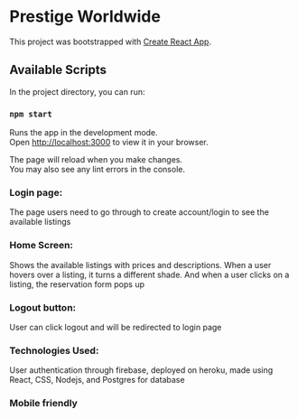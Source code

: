 # Prestige Worldwide

This project was bootstrapped with [Create React App](https://github.com/facebook/create-react-app).

## Available Scripts

In the project directory, you can run:

### `npm start`

Runs the app in the development mode.\
Open [http://localhost:3000](http://localhost:3000) to view it in your browser.

The page will reload when you make changes.\
You may also see any lint errors in the console.


### Login page: 

The page users need to go through to create account/login to see the available listings

### Home Screen: 

Shows the available listings with prices and descriptions. When a user hovers over a listing, it turns a different shade. And when a user clicks on a listing, the reservation form pops up

### Logout button: 

User can click logout and will be redirected to login page

### Technologies Used:

User authentication through firebase, deployed on heroku, made using React, CSS, Nodejs, and Postgres for database

### Mobile friendly 
